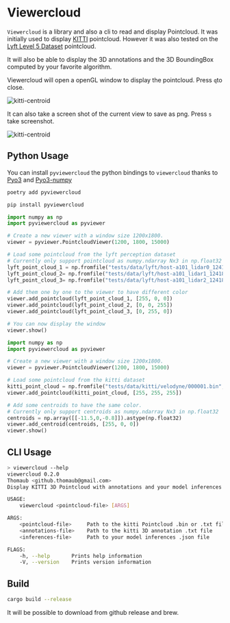 # Viewercloud

`Viewercloud` is a library and also a cli to read and display Pointcloud.
It was initially used to display [KITTI](http://www.cvlibs.net/datasets/kitti/) pointcloud.
However it was also tested on the [Lyft Level 5 Dataset](https://self-driving.lyft.com/level5/data/) pointcloud.

It will also be able to display the 3D annotations and the 3D BoundingBox computed by your favorite algorithm.

Viewercloud will open a openGL window to display the pointcloud. Press `q`to close.

![kitti-centroid](https://raw.githubusercontent.com/ThomAub/viewercloud/master/assets/kitti_with_centroid.png)

It can also take a screen shot of the current view to save as png. Press `s` take screenshot.

![kitti-centroid](https://raw.githubusercontent.com/ThomAub/viewercloud/master/assets/kitti_with_centroid.png)

## Python Usage

You can install `pyviewercloud` the python bindings to `viewercloud` thanks to [Pyo3](https://github.com/PyO3/pyo3) and [Pyo3-numpy](https://github.com/PyO3/rust-numpy)

```bash
poetry add pyviewercloud
```

```bash
pip install pyviewercloud
```

```python
import numpy as np
import pyviewercloud as pyviewer

# Create a new viewer with a window size 1200x1800.
viewer = pyviewer.PointcloudViewer(1200, 1800, 15000)

# Load some pointcloud from the lyft perception dataset
# Currently only support pointcloud as numpy.ndarray Nx3 in np.float32
lyft_point_cloud_1 = np.fromfile("tests/data/lyft/host-a101_lidar0_1241893239502712366.bin", dtype=np.float32).reshape((-1, 5))[:,:3]
lyft_point_cloud_2= np.fromfile("tests/data/lyft/host-a101_lidar1_1241893239502712366.bin", dtype=np.float32).reshape((-1, 5))[:,:3]
lyft_point_cloud_3= np.fromfile("tests/data/lyft/host-a101_lidar2_1241893239502712366.bin", dtype=np.float32).reshape((-1, 5))[:,:3]

# Add them one by one to the viewer to have different color
viewer.add_pointcloud(lyft_point_cloud_1, [255, 0, 0])
viewer.add_pointcloud(lyft_point_cloud_2, [0, 0, 255])
viewer.add_pointcloud(lyft_point_cloud_3, [0, 255, 0])

# You can now display the window
viewer.show()
```

```python
import numpy as np
import pyviewercloud as pyviewer

# Create a new viewer with a window size 1200x1800.
viewer = pyviewer.PointcloudViewer(1200, 1800, 15000)

# Load some pointcloud from the kitti dataset
kitti_point_cloud = np.fromfile("tests/data/kitti/velodyne/000001.bin", dtype=np.float32).reshape((-1, 4))[:,:3]
viewer.add_pointcloud(kitti_point_cloud, [255, 255, 255])

# Add some centroids to have the same color.
# Currently only support centroids as numpy.ndarray Nx3 in np.float32
centroids = np.array([[-11.5,0,-0.8]]).astype(np.float32)
viewer.add_centroid(centroids, [255, 0, 0])
viewer.show()
```

## CLI Usage

```sh
> viewercloud --help
viewercloud 0.2.0
Thomaub <github.thomaub@gmail.com>
Display KITTI 3D Pointcloud with annotations and your model inferences

USAGE:
    viewercloud <pointcloud-file> [ARGS]

ARGS:
    <pointcloud-file>     Path to the kitti Pointcloud .bin or .txt file
    <annotations-file>    Path to the kitti 3D annotation .txt file
    <inferences-file>     Path to your model inferences .json file

FLAGS:
    -h, --help       Prints help information
    -V, --version    Prints version information
```

## Build

```sh
cargo build --release
```

It will be possible to download from github release and brew.
